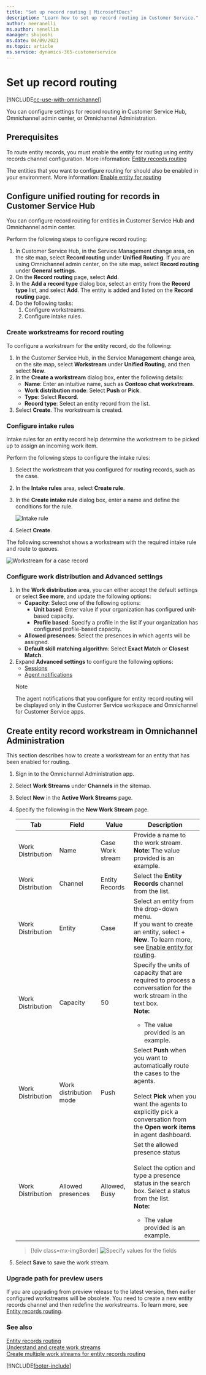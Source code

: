 ```yaml
---
title: "Set up record routing | MicrosoftDocs"
description: "Learn how to set up record routing in Customer Service."
author: neeranelli
ms.author: nenellim
manager: shujoshi
ms.date: 04/09/2021
ms.topic: article
ms.service: dynamics-365-customerservice
---
```


# Set up record routing

[!INCLUDE[cc-use-with-omnichannel](../includes/cc-use-with-omnichannel.md)]

You can configure settings for record routing in Customer Service Hub, Omnichannel admin center, or Omnichannel Administration.

## Prerequisites

To route entity records, you must enable the entity for routing using entity records channel configuration. More information: [Entity records routing](entity-channel.md#step-2-enable-entity-for-activities-and-queues)

The entities that you want to configure routing for should also be enabled in your environment. More information: [Enable entity for routing](entity-channel.md#step-3-enable-entity-for-routing)

## Configure unified routing for records in Customer Service Hub

You can configure record routing for entities in Customer Service Hub and Omnichannel admin center.

Perform the following steps to configure record routing:

1. In Customer Service Hub, in the Service Management change area, on the site map, select **Record routing** under **Unified Routing**. If you are using Omnichannel admin center, on the site map, select **Record routing** under **General settings**. 
2. On the **Record routing** page, select **Add**.
3. In the **Add a record type** dialog box, select an entity from the **Record type** list, and select **Add**. The entity is added and listed on the **Record routing** page.
4. Do the following tasks:
   1. Configure workstreams.
   2. Configure intake rules.

### Create workstreams for record routing

To configure a workstream for the entity record, do the following:

1. In the Customer Service Hub, in the Service Management change area, on the site map, select **Workstream** under **Unified Routing**, and then select **New**.
2. In the **Create a workstream** dialog box, enter the following details:
    - **Name**: Enter an intuitive name, such as **Contoso chat workstream**.
    - **Work distribution mode**: Select **Push** or **Pick**.
    - **Type**: Select **Record**.
    - **Record type**: Select an entity record from the list.
3. Select **Create**. The workstream is created.

### Configure intake rules

Intake rules for an entity record help determine the workstream to be picked up to assign an incoming work item.

Perform the following steps to configure the intake rules:

1. Select the workstream that you configured for routing records, such as the case.
2. In the **Intake rules** area, select **Create rule**.
3. In the **Create intake rule** dialog box, enter a name and define the conditions for the rule.
   
   ![Intake rule](media/ur-intake-rule.png "Intake rule")
   
4. Select **Create**.

The following screenshot shows a workstream with the required intake rule and route to queues.

![Workstream for a case record](media/ur-record-routing-workstream.png "Workstream for a case record")

### Configure work distribution and Advanced settings

1. In the **Work distribution** area, you can either accept the default settings or select **See more**, and update the following options:
   - **Capacity**: Select one of the following options:
     - **Unit based**: Enter value if your organization has configured unit-based capacity.
     - **Profile based**: Specify a profile in the list if your organization has configured profile-based capacity.
   - **Allowed presences**: Select the presences in which agents will be assigned.
   - **Default skill matching algorithm**: Select **Exact Match** or **Closest Match**.
2. Expand **Advanced settings** to configure the following options:
   - [Sessions](../app-profile-manager/session-templates.md)
   - [Agent notifications](../app-profile-manager/notification-templates.md#out-of-the-box-notification-templates)
   > [!NOTE]
   > The agent notifications that you configure for entity record routing will be displayed only in the Customer Service workspace and Omnichannel for Customer Service apps.

## Create entity record workstream in Omnichannel Administration

This section describes how to create a workstream for an entity that has been enabled for routing.

1. Sign in to the Omnichannel Administration app.

2. Select **Work Streams** under **Channels** in the sitemap.

3. Select **New** in the **Active Work Streams** page.

4. Specify the following in the **New Work Stream** page.

    | Tab | Field | Value | Description | 
    |---------------------|-----------------------------|-------------------------------------------|-------------------------------------------------|
    | Work Distribution | Name | Case Work stream | Provide a name to the work stream. <br> **Note:** The value provided is an example.  |
    | Work Distribution | Channel | Entity Records | Select the **Entity Records** channel from the list.|
    | Work Distribution | Entity | Case | Select an entity from the drop-down menu. <br> If you want to create an entity, select **+ New**. To learn more, see [Enable entity for routing](entity-channel.md#step-3-enable-entity-for-routing). |
    | Work Distribution | Capacity | 50 |Specify the units of capacity that are required to process a conversation for the work stream in the text box. <br> **Note:** <ul><li> The value provided is an example. </li></ul> |
    | Work Distribution | Work distribution mode | Push | Select **Push** when you want to automatically route the cases to the agents. <br><br> Select **Pick** when you want the agents to explicitly pick a conversation from the **Open work items** in agent dashboard. |
    | Work Distribution | Allowed presences | Allowed, Busy | Set the allowed presence status <br><br> Select the option and type a presence status in the search box. Select a status from the list. <br> **Note:** <ul><li> The value provided is an example. </li></ul>|

    > [!div class=mx-imgBorder] 
    > ![Specify values for the fields](media/case-ws3.png "New case work stream")

5. Select **Save** to save the work stream.

### Upgrade path for preview users

If you are upgrading from preview release to the latest version, then earlier configured workstreams will be obsolete. You need to create a new entity records channel and then redefine the workstreams. To learn more, see [Entity records routing](entity-channel.md).

### See also

[Entity records routing](entity-channel.md)  
[Understand and create work streams](create-workstreams.md)  
[Create multiple work streams for entity records routing](multiple-ws-entity-record-routing.md)  

[!INCLUDE[footer-include](../includes/footer-banner.md)]
